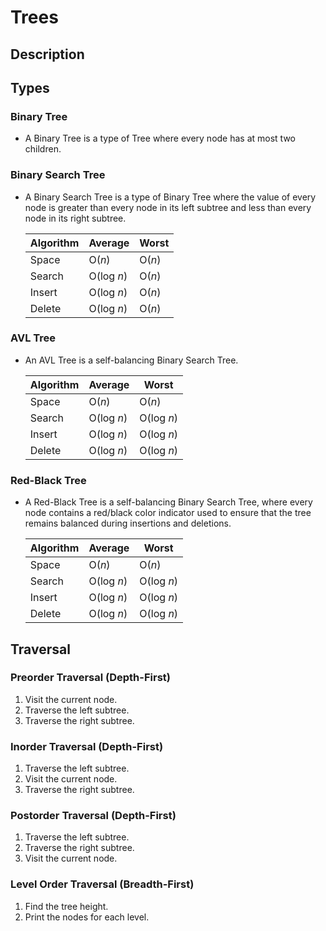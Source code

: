 # Trees

## Description

## Types
### **Binary Tree** 
   - A Binary Tree is a type of Tree where every node has at most two children.

### **Binary Search Tree**
   - A Binary Search Tree is a type of Binary Tree where the value of every node is greater than every node in its left subtree and less than every node in its right subtree.

     | Algorithm | Average | Worst |
     |-----------|---------|-------|
     | Space      | O(*n*)     | O(*n*) |
     | Search     | O(log *n*) | O(*n*) |
     | Insert     | O(log *n*) | O(*n*) |
     | Delete     | O(log *n*) | O(*n*) |

### **AVL Tree** 
   - An AVL Tree is a self-balancing Binary Search Tree.

     | Algorithm | Average | Worst |
     |-----------|---------|-------|
     | Space      | O(*n*)     | O(*n*) |
     | Search     | O(log *n*) | O(log *n*) |
     | Insert     | O(log *n*) | O(log *n*) |
     | Delete     | O(log *n*) | O(log *n*) |

### **Red-Black Tree**
   - A Red-Black Tree is a self-balancing Binary Search Tree, where every node contains a red/black color indicator used to ensure that the tree remains balanced during insertions and deletions.

     | Algorithm | Average | Worst |
     |-----------|---------|-------|
     | Space      | O(*n*)     | O(*n*) |
     | Search     | O(log *n*) | O(log *n*) |
     | Insert     | O(log *n*) | O(log *n*) |
     | Delete     | O(log *n*) | O(log *n*) |

## Traversal

### **Preorder Traversal (Depth-First)**
  1. Visit the current node.
  2. Traverse the left subtree.
  3. Traverse the right subtree.

### **Inorder Traversal (Depth-First)**
  1. Traverse the left subtree.
  2. Visit the current node.
  3. Traverse the right subtree.

### **Postorder Traversal (Depth-First)**
  1. Traverse the left subtree.
  2. Traverse the right subtree.
  3. Visit the current node.

### **Level Order Traversal (Breadth-First)**
  1. Find the tree height.
  2. Print the nodes for each level.
